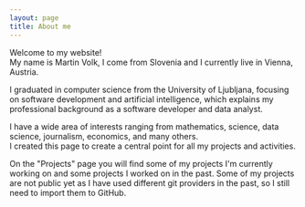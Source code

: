 ```yaml
---
layout: page
title: About me
---
```


Welcome to my website!<br/>
My name is Martin Volk, I come from Slovenia and I currently live in Vienna, Austria.<br/>

I graduated in computer science from the University of Ljubljana, focusing on software development and 
artificial intelligence, which explains my professional background as a software developer and data analyst.

I have a wide area of interests ranging from mathematics, science, data science, 
journalism, economics, and many others. <br/>
I created this page to create a central point for all my projects and activities.

On the "Projects" page you will find some of my projects I'm currently working on and some projects I worked on
in the past. Some of my projects are not public yet as I have used different git providers in the past, so I still
need to import them to GitHub.